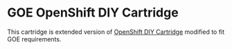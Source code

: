 # GOE OpenShift DIY Cartridge
This cartridge is extended version of [OpenShift DIY Cartridge](https://github.com/openshift-cartridges/openshift-diy-cartridge) modified to fit GOE requirements.
